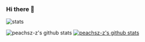 ### Hi there 👋

![stats](https://github-readme-stats-git-masterrstaa-rickstaa.vercel.app/api?username=peachsz-z&&show_icons=true&theme=dark)

![peachsz-z's github stats](https://github-readme-stats.vercel.app/api?username=peachsz-zID&show_icons=true)
[![peachsz-z's github stats](https://github-readme-stats.vercel.app/api/top-langs/?username=peachsz-zID&show_icons=true&hide_border=true&title_color=004386&icon_color=004386&layout=compact)](https://github.com/peachsz-z)

<!--
**peachsz-z/peachsz-z** is a ✨ _special_ ✨ repository because its `README.md` (this file) appears on your GitHub profile.

Here are some ideas to get you started:

- 🔭 I’m currently working on ...
- 🌱 I’m currently learning ...
- 👯 I’m looking to collaborate on ...
- 🤔 I’m looking for help with ...
- 💬 Ask me about ...
- 📫 How to reach me: ...
- 😄 Pronouns: ...
- ⚡ Fun fact: ...
-->
